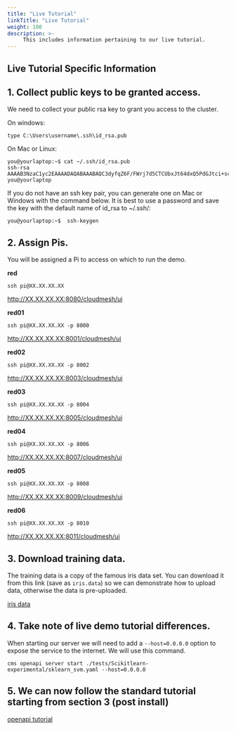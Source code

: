 ```yaml
---
title: "Live Tutorial"
linkTitle: "Live Tutorial"
weight: 100
description: >-
     This includes information pertaining to our live tutorial.
---
```


## Live Tutorial Specific Information

## 1. Collect public keys to be granted access.

We need to collect your public rsa key to grant you access to the cluster.

On windows:
```
type C:\Users\username\.ssh\id_rsa.pub
```

On Mac or Linux:
```
you@yourlaptop:~$ cat ~/.ssh/id_rsa.pub
ssh-rsa AAAAB3NzaC1yc2EAAAADAQABAAABAQC3dyfqZ6F/FWrj7d5CTCUbxJt64dxQ5PdGJtci+scAT2B5kXmUB+rBW4tSEy/Lcdg+T3x9Rola0kTYaCwP+7UbxVaPlXWF5Ss+9XzOC24JN//fUn8hnCvKh9jFoKF6NIxP8DJJ94r1aU3+P0c6UKkQZU2W91BXAL4FWqO9zdWtPYkR//HWJzZy6sqoUzAVAOY+y7xtX0ybJ9qg767Gx4xpu0kcbvgphOxkNRdNPXFB5EsrRPB1rw/vblNF9Y65ahAtmcHJB9kxj0JBtor3DK+b6i+zrIbNYPAV2b6iI30tbxcEk0ovnEZiuRz0dxDslPrziMSPWnFFFY5pQxZOnGG7 you@yourlaptop
```

If you do not have an ssh key pair, you can generate one on Mac or Windows with the command below. It is best to use a password and save the key with the default name of id_rsa to ~/.ssh/:

```
you@yourlaptop:~$  ssh-keygen
```

## 2. Assign Pis.

You will be assigned a Pi to access on which to run the demo.

**red**

`ssh pi@XX.XX.XX.XX`

http://XX.XX.XX.XX:8080/cloudmesh/ui

**red01**

`ssh pi@XX.XX.XX.XX -p 8000`

http://XX.XX.XX.XX:8001/cloudmesh/ui

**red02**

`ssh pi@XX.XX.XX.XX -p 8002`

http://XX.XX.XX.XX:8003/cloudmesh/ui

**red03**

`ssh pi@XX.XX.XX.XX -p 8004`

http://XX.XX.XX.XX:8005/cloudmesh/ui

**red04**

`ssh pi@XX.XX.XX.XX -p 8006`

http://XX.XX.XX.XX:8007/cloudmesh/ui

**red05**

`ssh pi@XX.XX.XX.XX -p 8008`

http://XX.XX.XX.XX:8009/cloudmesh/ui

**red06**

`ssh pi@XX.XX.XX.XX -p 8010`

http://XX.XX.XX.XX:8011/cloudmesh/ui

## 3. Download training data.

The training data is a copy of the famous iris data set. You can download it from this link (save as `iris.data`) so we can demonstrate how to upload data, otherwise the data is pre-uploaded.

[iris data](https://drive.google.com/drive/u/0/folders/17LlCE2AtWLJxbDh62AYN0efoNR5wrSDl)

## 4. Take note of live demo tutorial differences.

When starting our server we will need to add a `--host=0.0.0.0` option to expose the service to the internet. We will use this command.

```
cms openapi server start ./tests/Scikitlearn-experimental/sklearn_svm.yaml --host=0.0.0.0
```

## 5. We can now follow the standard tutorial starting from section 3 (post install)

[openapi tutorial](https://cloudmesh.github.io/pi/tutorial/analytics-services/#3-the-python-code)
